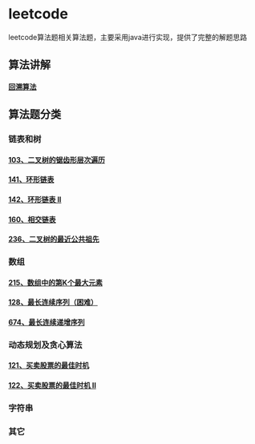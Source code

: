 # leetcode
leetcode算法题相关算法题，主要采用java进行实现，提供了完整的解题思路

## 算法讲解
#### [回溯算法](/src/main/doc/algorithm/回溯算法.md)

## 算法题分类
### 链表和树
#### [103、二叉树的锯齿形层次遍历](/src/main/doc/linkedAndTrees/二叉树的锯齿形层次遍历.md)
#### [141、环形链表](/src/main/doc/linkedAndTrees/环形链表.md)
#### [142、环形链表 II](/src/main/doc/linkedAndTrees/环形链表2.md)
#### [160、相交链表](/src/main/doc/linkedAndTrees/相交链表160.md)
#### [236、二叉树的最近公共祖先](/src/main/doc/linkedAndTrees/二叉树的最近公共祖先.md)

### 数组
#### [215、数组中的第K个最大元素](/src/main/doc/array/数组中的第K个最大元素215.md)
#### [128、最长连续序列（困难）](/src/main/doc/array/最长连续序列.md)
#### [674、最长连续递增序列](/src/main/doc/array/最长连续递增序列.md)
### 动态规划及贪心算法
#### [121、买卖股票的最佳时机](/src/main/doc/dynamicProgramming/买卖股票的最佳时机.md)
#### [122、买卖股票的最佳时机 II](/src/main/doc/dynamicProgramming/买卖股票的最佳时机II.md)
### 字符串
### 其它
